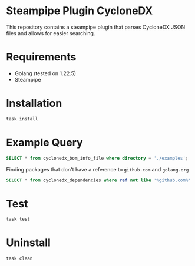 # Steampipe Plugin CycloneDX

This repository contains a steampipe plugin that parses CycloneDX JSON files and allows for easier searching.

# Requirements

* Golang (tested on 1.22.5)
* Steampipe

# Installation

```bash
task install
```

# Example Query

```sql
SELECT * from cyclonedx_bom_info_file where directory = './examples';
```

Finding packages that don't have a reference to `github.com` and `golang.org`

```sql
SELECT * from cyclonedx_dependencies where ref not like '%github.com%' and ref not like '%golang.org%'
```

# Test

```bash
task test
```

# Uninstall

```bash
task clean
```
